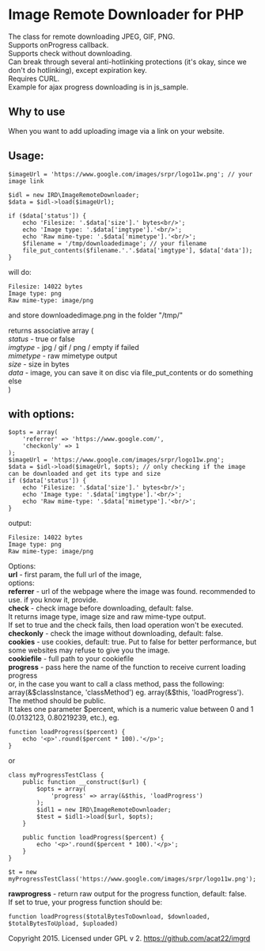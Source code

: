 Image Remote Downloader for PHP
===============================

The class for remote downloading JPEG, GIF, PNG.  
Supports onProgress callback.  
Supports check without downloading.  
Can break through several anti-hotlinking protections (it's okay, since we don't do hotlinking), 
except expiration key.  
Requires CURL.  
Example for ajax progress downloading is in js_sample.  

Why to use 
---------
When you want to add uploading image via a link on your website.


Usage:
------
	$imageUrl = 'https://www.google.com/images/srpr/logo11w.png'; // your image link
	
	$idl = new IRD\ImageRemoteDownloader;  
	$data = $idl->load($imageUrl);  
	
	if ($data['status']) {
		echo 'Filesize: '.$data['size'].' bytes<br/>';
		echo 'Image type: '.$data['imgtype'].'<br/>';
		echo 'Raw mime-type: '.$data['mimetype'].'<br/>';
		$filename = '/tmp/downloadedimage'; // your filename
		file_put_contents($filename.'.'.$data['imgtype'], $data['data']);
	}
	
will do:

	Filesize: 14022 bytes
	Image type: png
	Raw mime-type: image/png
	
and store downloadedimage.png in the folder "/tmp/"

returns associative array (  
  *status* - true or false  
  *imgtype* - jpg / gif / png / empty if failed  
  *mimetype* - raw mimetype output  
  *size* - size in bytes  
  *data* - image, you can save it on disc via file_put_contents or do something else  
)  

with options:
-------------
	$opts = array(  
		'referrer' => 'https://www.google.com/',
		'checkonly' => 1  
	);  
	$imageUrl = 'https://www.google.com/images/srpr/logo11w.png';
	$data = $idl->load($imageUrl, $opts); // only checking if the image can be downloaded and get its type and size  
	if ($data['status']) {
		echo 'Filesize: '.$data['size'].' bytes<br/>';
		echo 'Image type: '.$data['imgtype'].'<br/>';
		echo 'Raw mime-type: '.$data['mimetype'].'<br/>';
	}
	
output:

	Filesize: 14022 bytes
	Image type: png
	Raw mime-type: image/png

Options:  
**url** - first param, the full url of the image,  
options:  
**referrer** - url of the webpage where the image was found. recommended to use. if you know it, provide.  
**check** - check image before downloading, default: false.  
It returns image type, image size and raw mime-type output.  
If set to true and the check fails, then load operation won't be executed.  
**checkonly** - check the image without downloading, default: false.  
**cookies** - use cookies, default: true. Put to false for better performance, but some websites may refuse to give you the image.  
**cookiefile** - full path to your cookiefile  
**progress** - pass here the name of the function to receive current loading progress   
or, in the case you want to call a class method, pass the following: array(&$classInstance, 'classMethod')  
eg. array(&$this, 'loadProgress'). The method should be public.    
It takes one parameter $percent, which is a numeric value between 0 and 1 (0.0132123, 0.80219239, etc.), eg. 

	function loadProgress($percent) {
		echo '<p>'.round($percent * 100).'</p>';
	}  
	
or 

	class myProgressTestClass {
		public function __construct($url) {
			$opts = array(
				'progress' => array(&$this, 'loadProgress')
			);
			$idl1 = new IRD\ImageRemoteDownloader;
			$test = $idl1->load($url, $opts);
		}
		
		public function loadProgress($percent) {
			echo '<p>'.round($percent * 100).'</p>';
		}
	}

	$t = new myProgressTestClass('https://www.google.com/images/srpr/logo11w.png');
	
**rawprogress** - return raw output for the progress function, default: false.  
If set to true, your progress function should be:
	
	function loadProgress($totalBytesToDownload, $downloaded, $totalBytesToUpload, $uploaded) 
	
	


Copyright 2015. Licensed under GPL v 2.
https://github.com/acat22/imgrd
